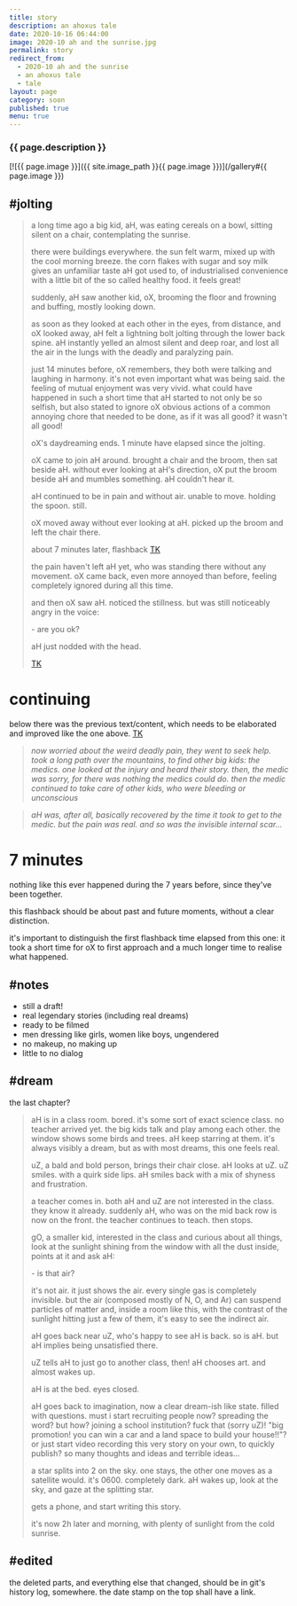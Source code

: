 ```yaml
---
title: story
description: an ahoxus tale
date: 2020-10-16 06:44:00
image: 2020-10 ah and the sunrise.jpg
permalink: story
redirect_from:
  - 2020-10 ah and the sunrise
  - an ahoxus tale
  - tale
layout: page
category: soon
published: true
menu: true
---
```


### {{ page.description }}

[![{{ page.image }}]({{ site.image_path }}{{ page.image }})](/gallery#{{ page.image }})

## #jolting

> a long time ago a big kid, aH, was eating cereals on a bowl, sitting silent on a chair, contemplating the sunrise.
> 
> there were buildings everywhere. the sun felt warm, mixed up with the cool morning breeze. the corn flakes with sugar and soy milk gives an unfamiliar taste aH got used to, of industrialised convenience with a little bit of the so called healthy food. it feels great!
> 
> suddenly, aH saw another kid, oX, brooming the floor and frowning and buffing, mostly looking down.
> 
> as soon as they looked at each other in the eyes, from distance, and oX looked away, aH felt a lightning bolt jolting through the lower back spine. aH instantly yelled an almost silent and deep roar, and lost all the air in the lungs with the deadly and paralyzing pain.
> 
> just 14 minutes before, oX remembers, they both were talking and laughing in harmony. it's not even important what was being said. the feeling of mutual enjoyment was very vivid. what could have happened in such a short time that aH started to not only be so selfish, but also stated to ignore oX obvious actions of a common annoying chore that needed to be done, as if it was all good? it wasn't all good!
> 
> oX's daydreaming ends. 1 minute have elapsed since the jolting.
> 
> oX came to join aH around. brought a chair and the broom, then sat beside aH. without ever looking at aH's direction, oX put the broom beside aH and mumbles something. aH couldn't hear it.
> 
> aH continued to be in pain and without air. unable to move. holding the spoon. still.
> 
> oX moved away without ever looking at aH. picked up the broom and left the chair there.
> 
> about 7 minutes later, flashback [TK](#7-minutes)
> 
> the pain haven't left aH yet, who was standing there without any movement. oX came back, even more annoyed than before, feeling completely ignored during all this time.
> 
> and then oX saw aH. noticed the stillness. but was still noticeably angry in the voice:
> 
> \- are you ok?
> 
> aH just nodded with the head.
> 
> [TK](#continuing)

# continuing

below there was the previous text/content, which needs to be elaborated and improved like the one above. [TK](#edited)

> *now worried about the weird deadly pain, they went to seek help. took a long path over the mountains, to find other big kids: the medics. one looked at the injury and heard their story. then, the medic was sorry, for there was nothing the medics could do. then the medic continued to take care of other kids, who were bleeding or unconscious*

> *aH was, after all, basically recovered by the time it took to get to the medic. but the pain was real. and so was the invisible internal scar...*

# 7 minutes

nothing like this ever happened during the 7 years before, since they've been together.

this flashback should be about past and future moments, without a clear distinction.

it's important to distinguish the first flashback time elapsed from this one: it took a short time for oX to first approach and a much longer time to realise what happened.

## #notes

- still a draft!
- real legendary stories (including real dreams)
- ready to be filmed
- men dressing like girls, women like boys, ungendered
- no makeup, no making up
- little to no dialog

## #dream

the last chapter?

> aH is in a class room. bored. it's some sort of exact science class. no teacher arrived yet. the big kids talk and play among each other. the window shows some birds and trees. aH keep starring at them. it's always visibly a dream, but as with most dreams, this one feels real.
> 
> uZ, a bald and bold person, brings their chair close. aH looks at uZ. uZ smiles. with a quirk side lips. aH smiles back with a mix of shyness and frustration.
> 
> a teacher comes in. both aH and uZ are not interested in the class. they know it already. suddenly aH, who was on the mid back row is now on the front. the teacher continues to teach. then stops.
> 
> gO, a smaller kid, interested in the class and curious about all things, look at the sunlight shining from the window with all the dust inside, points at it and ask aH:
> 
> \- is that air?
> 
> it's not air. it just shows the air. every single gas is completely invisible. but the air (composed mostly of N, O, and Ar) can suspend particles of matter and, inside a room like this, with the contrast of the sunlight hitting just a few of them, it's easy to see the indirect air.
> 
> aH goes back near uZ, who's happy to see aH is back. so is aH. but aH implies being unsatisfied there.
> 
> uZ tells aH to just go to another class, then! aH chooses art. and almost wakes up.
> 
> aH is at the bed. eyes closed.
> 
> aH goes back to imagination, now a clear dream-ish like state. filled with questions. must i start recruiting people now? spreading the word? but how? joining a school institution? fuck that (sorry uZ)! "big promotion! you can win a car and a land space to build your house!!"? or just start video recording this very story on your own, to quickly publish? so many thoughts and ideas and terrible ideas...
> 
> a star splits into 2 on the sky. one stays, the other one moves as a satellite would. it's 0600. completely dark. aH wakes up, look at the sky, and gaze at the splitting star.
> 
> gets a phone, and start writing this story.
> 
> it's now 2h later and morning, with plenty of sunlight from the cold sunrise.

## #edited

the deleted parts, and everything else that changed, should be in git's history log, somewhere. the date stamp on the top shall have a link.
